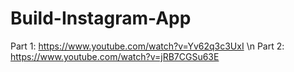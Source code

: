 # Build-Instagram-App

Part 1: https://www.youtube.com/watch?v=Yv62q3c3UxI \n
Part 2: https://www.youtube.com/watch?v=jRB7CGSu63E
